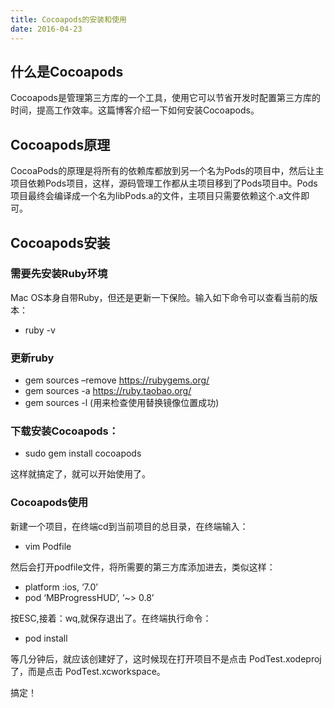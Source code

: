 ```yaml
---
title: Cocoapods的安装和使用
date: 2016-04-23 
---
```


## 什么是Cocoapods

Cocoapods是管理第三方库的一个工具，使用它可以节省开发时配置第三方库的时间，提高工作效率。这篇博客介绍一下如何安装Cocoapods。

## Cocoapods原理

CocoaPods的原理是将所有的依赖库都放到另一个名为Pods的项目中，然后让主项目依赖Pods项目，这样，源码管理工作都从主项目移到了Pods项目中。Pods项目最终会编译成一个名为libPods.a的文件，主项目只需要依赖这个.a文件即可。

## Cocoapods安装

### 需要先安装Ruby环境

Mac OS本身自带Ruby，但还是更新一下保险。输入如下命令可以查看当前的版本：

* ruby -v

### 更新ruby

* gem sources –remove https://rubygems.org/
* gem sources -a https://ruby.taobao.org/
* gem sources -l (用来检查使用替换镜像位置成功)

### 下载安装Cocoapods：

* sudo gem install cocoapods

这样就搞定了，就可以开始使用了。

### Cocoapods使用

新建一个项目，在终端cd到当前项目的总目录，在终端输入：

* vim Podfile

然后会打开podfile文件，将所需要的第三方库添加进去，类似这样：

* platform :ios, ‘7.0’
* pod ‘MBProgressHUD’, ‘~> 0.8’

按ESC,接着：wq,就保存退出了。在终端执行命令：

* pod install

等几分钟后，就应该创建好了，这时候现在打开项目不是点击 PodTest.xodeproj了，而是点击 PodTest.xcworkspace。

搞定！